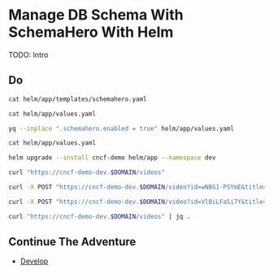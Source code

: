 # Manage DB Schema With SchemaHero With Helm

TODO: Intro

## Do

```bash
cat helm/app/templates/schemahero.yaml

cat helm/app/values.yaml

yq --inplace ".schemahero.enabled = true" helm/app/values.yaml

cat helm/app/values.yaml

helm upgrade --install cncf-demo helm/app --namespace dev

curl "https://cncf-demo-dev.$DOMAIN/videos"

curl -X POST "https://cncf-demo-dev.$DOMAIN/video?id=wNBG1-PSYmE&title=Kubernetes%20Policies%20And%20Governance%20-%20Ask%20Me%20Anything%20With%20Jim%20Bugwadia"

curl -X POST "https://cncf-demo-dev.$DOMAIN/video?id=VlBiLFaSi7Y&title=Scaleway%20-%20Everything%20We%20Expect%20From%20A%20Cloud%20Computing%20Service%3F"

curl "https://cncf-demo-dev.$DOMAIN/videos" | jq .
```

## Continue The Adventure

* [Develop](../develop/README.md)
